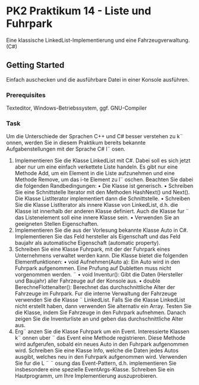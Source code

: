 # PK2 Praktikum 14 - Liste und Fuhrpark

Eine klassische LinkedList-Implementierung und eine Fahrzeugverwaltung. (C#)

## Getting Started

Einfach auschecken und die ausführbare Datei in einer Konsole ausführen.

### Prerequisites

Texteditor,
Windows-Betriebssystem,
ggf. GNU-Compiler

### Task

Um die Unterschiede der Sprachen C++ und C# besser verstehen zu k¨ onnen, werden
Sie in diesem Praktikum bereits bekannte Aufgabenstellungen mit der Sprache C#
l¨ osen.
1. Implementieren Sie die Klasse LinkedList mit C#. Dabei soll es sich jetzt aber
nur um eine einfach verkettete Liste handeln. Es gibt nur eine Methode Add, um ein
Element in die Liste aufzunehmen und eine Methode Remove, um das i-te Element
zu l¨ oschen. Beachten Sie dabei die folgenden Randbedingungen:
• Die Klasse ist generisch.
• Schreiben Sie eine Schnittstelle Iterator mit den Methoden HashNext() und
Next(). Die Klasse ListIterator implementiert dann die Schnittstelle.
• Schreiben Sie die Klasse ListIterator als innere Klasse von LinkedList,
d.h. die Klasse ist innerhalb der anderen Klasse definiert. Auch die Klasse fur ¨
das Listenelement soll eine innere Klasse sein.
• Verwenden Sie an geeigneten Stellen Eigenschaften.
2. Implementieren Sie die aus der Vorlesung bekannte Klasse Auto in C#. Implementieren Sie das Feld hersteller als Eigenschaft und das Feld baujahr als automatische Eigenschaft (automatic property).
3. Schreiben Sie eine Klasse Fuhrpark, mit der der Fuhrpark eines Unternehmens
verwaltet werden kann. Die Klasse bietet die folgenden Elementfunktionen:
• void Aufnehmen(Auto a): Ein Auto wird in den Fuhrpark aufgenommen.
Eine Prufung auf Dubletten muss nicht vorgenommen werden. ¨
• void Inventur(): Gibt die Daten (Hersteller und Baujahr) aller Fahrzeuge
auf der Konsole aus.
• double BerechneFlottenalter(): Berechnet das durchschnittliche Alter der
Fahrzeuge im Fuhrpark.
Fur die interne Verwaltung der Fahrzeuge verwenden Sie die Klasse ¨ LinkedList.
Falls Sie die Klasse LinkedList nicht erstellt haben, dann verwenden Sie alternativ
ein Array. Testen Sie die Klasse, indem Sie Fahrzeuge in den Fuhrpark aufnehmen.
Danach zeigen Sie die Inventurliste an und geben das durchschnittliche Alter aus.
4. Erg¨ anzen Sie die Klasse Fuhrpark um ein Event. Interessierte Klassen k¨ onnen uber ¨
das Event eine Methode registrieren. Diese Methode wird aufgerufen, sobald ein
neues Auto in den Fuhrpark aufgenommen wird. Schreiben Sie eine Klasse Info,
welche die Daten jedes Autos ausgibt, welches neu in den Fuhrpark aufgenommen
wird.
Verwenden Sie fur die L ¨ ¨ osung das Event-Pattern, d.h. implementieren Sie insbesondere eine spezielle EventArgs-Klasse.
Schreiben Sie ein Hautprogramm, um Ihre Implementierung auszuprobieren.
